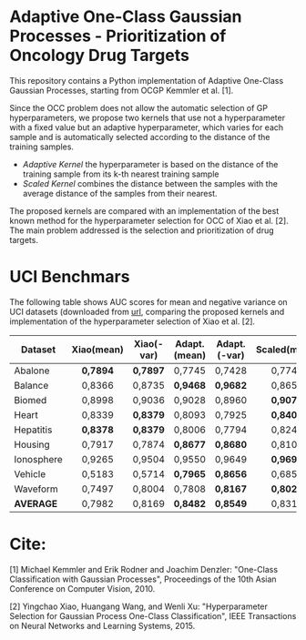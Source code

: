 # Adaptive One-Class Gaussian Processes - Prioritization of Oncology Drug Targets

This repository contains a Python implementation of Adaptive One-Class Gaussian Processes, starting from OCGP Kemmler et al. [1].

Since the OCC problem does not allow the automatic selection of GP hyperparameters, we propose two kernels that use not a hyperparameter with a fixed value but an adaptive hyperparameter, which varies for each sample and is automatically selected according to the distance of the training samples.
* *Adaptive Kernel* the hyperparameter is based on the distance of the training sample from its k-th nearest training sample
* *Scaled Kernel* combines the distance between the samples with the average distance of the samples from their nearest.

The proposed kernels are compared with an implementation of the best known method for the hyperparameter selection for OCC of Xiao et al. [2]. 
The main problem addressed is the selection and prioritization of drug targets.

# UCI Benchmars 

The following table shows AUC scores for mean and negative variance on UCI datasets (downloaded from [url](http://homepage.tudelft.nl/n9d04/occ/index.html), comparing the proposed kernels and implementation of the hyperparameter selection of Xiao et al. [2].

|Dataset   |    Xiao(mean)  |  Xiao(-var) |  Adapt.(mean) | Adapt.(-var)  |   Scaled(mean)  |   Scaled(-var)  |
|----------|:--------------:|:------------:|:---------------:|:---------------:|:---------------:|:---------------:|
|Abalone   |    **0,7894**  |   **0,7897**|      0,7745     |      0,7428     |      0,7742     |      0,7092     |
|Balance   |      0,8366    |      0,8735 | 	**0,9468**    | 	**0,9682**  |      0,8657     |      0,9402     |
|Biomed    |      0,8998    |      0,9036 |      0,9028     |      0,8960     | 	**0,9073**    | 	**0,9117**  |
|Heart     |      0,8339    | 	**0,8379** |      0,8093     |      0,7925     | 	**0,8408**    |      0,8135     |
|Hepatitis | 	  **0,8378**| 	**0,8379** |      0,8006     |      0,7794     |      0,8242     |      0,7963     |
|Housing   |      0,7917    |      0,7874 | 	**0,8677**    | 	**0,8680**  |      0,8107     |      0,8492     |
|Ionosphere|      0,9265    |      0,9504 |      0,9550     |      0,9649     | 	**0,9697**    | 	**0,9712**  |
|Vehicle   |      0,5183    |      0,5714 | 	**0,7965**    | 	**0,8656**  |      0,6855     |      0,8187     |
|Waveform  |      0,7497    |      0,8004 |      0,7808     |     **0,8167**  |    **0,8024**   |      0,7998     |
|**AVERAGE**|      0,7982   |      0,8169 | 	**0,8482**    | 	**0,8549**  |      0,8312     |      0,8455     |


# Cite:

[1] Michael Kemmler and Erik Rodner and Joachim Denzler: "One-Class Classification with Gaussian Processes", Proceedings of the 10th Asian Conference on Computer Vision, 2010.

[2] Yingchao Xiao, Huangang Wang, and Wenli Xu: "Hyperparameter Selection for Gaussian Process One-Class Classification", IEEE Transactions on Neural Networks and Learning Systems, 2015.


